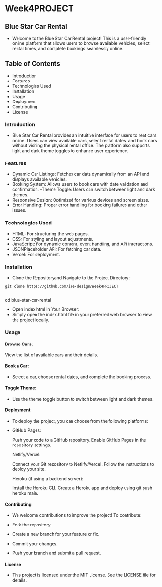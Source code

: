 # Week4PROJECT
## Blue Star Car Rental
- Welcome to the Blue Star Car Rental project! This is a user-friendly online platform that allows users to browse available vehicles, select rental times, and complete bookings seamlessly online.

## Table of Contents
- Introduction
- Features
- Technologies Used
- Installation
- Usage
- Deployment
- Contributing
- License

### Introduction
- Blue Star Car Rental provides an intuitive interface for users to rent cars online. Users can view available cars, select rental dates, and book cars without visiting the physical rental office. The platform also supports light and dark theme toggles to enhance user experience.

### Features
- Dynamic Car Listings: Fetches car data dynamically from an API and displays available vehicles.
- Booking System: Allows users to book cars with date validation and confirmation.
-Theme Toggle: Users can switch between light and dark themes.
- Responsive Design: Optimized for various devices and screen sizes.
- Error Handling: Proper error handling for booking failures and other issues.

### Technologies Used
- HTML: For structuring the web pages.
- CSS: For styling and layout adjustments.
- JavaScript: For dynamic content, event handling, and API interactions.
- JSONPlaceholder API: For fetching car data.
- Vercel: For deployment.

### Installation
- Clone the Repositoryand Navigate to the Project Directory:

```
git clone https://github.com/ire-design/Week4PROJECT


```
cd blue-star-car-rental

- Open index.html in Your Browser:
- Simply open the index.html file in your preferred web browser to view the project locally.

### Usage
#### Browse Cars:
View the list of available cars and their details.

#### Book a Car:
- Select a car, choose rental dates, and complete the booking process.

#### Toggle Theme:
- Use the theme toggle button to switch between light and dark themes.

#### Deployment
- To deploy the project, you can choose from the following platforms:

- GitHub Pages:

    Push your code to a GitHub repository.
    Enable GitHub Pages in the repository settings.

    Netlify/Vercel:

    Connect your Git repository to Netlify/Vercel.
    Follow the instructions to deploy your site.

    Heroku (if using a backend server):

    Install the Heroku CLI.
    Create a Heroku app and deploy using git push heroku main.
#### Contributing
- We welcome contributions to improve the project! To contribute:

- Fork the repository.
- Create a new branch for your feature or fix.
- Commit your changes.
- Push your branch and submit a pull request.

#### License
- This project is licensed under the MIT License. See the LICENSE file for details.